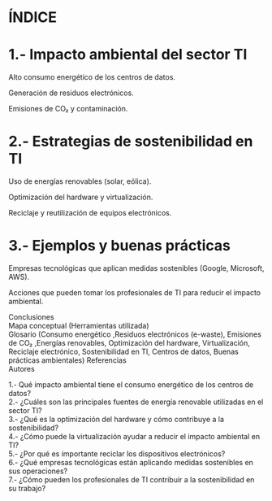 # ÍNDICE  

# 1.- Impacto ambiental del sector TI

Alto consumo energético de los centros de datos.

Generación de residuos electrónicos.

Emisiones de CO₂ y contaminación.

# 2.- Estrategias de sostenibilidad en TI

Uso de energías renovables (solar, eólica).

Optimización del hardware y virtualización.

Reciclaje y reutilización de equipos electrónicos.

# 3.- Ejemplos y buenas prácticas

Empresas tecnológicas que aplican medidas sostenibles (Google, Microsoft, AWS).

Acciones que pueden tomar los profesionales de TI para reducir el impacto ambiental.

Conclusiones  
Mapa conceptual (Herramientas utilizada)  
Glosario (Consumo energético ,Residuos electrónicos (e-waste), Emisiones de CO₂ ,Energías renovables, Optimización del hardware, Virtualización, Reciclaje electrónico, Sostenibilidad en TI, Centros de datos, Buenas prácticas ambientales) 
Referencias  
Autores  

1.- Qué impacto ambiental tiene el consumo energético de los centros de datos?  
2.- ¿Cuáles son las principales fuentes de energía renovable utilizadas en el sector TI?  
3.- ¿Qué es la optimización del hardware y cómo contribuye a la sostenibilidad?  
4.- ¿Cómo puede la virtualización ayudar a reducir el impacto ambiental en TI?  
5.- ¿Por qué es importante reciclar los dispositivos electrónicos?  
6.- ¿Qué empresas tecnológicas están aplicando medidas sostenibles en sus operaciones?  
7.- ¿Cómo pueden los profesionales de TI contribuir a la sostenibilidad en su trabajo?  
